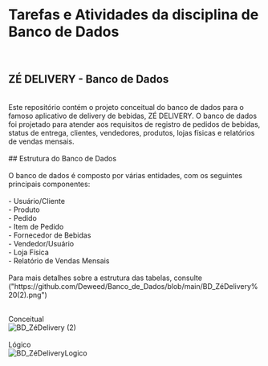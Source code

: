 # Tarefas e Atividades da disciplina de Banco de Dados<br/>
<br/>

## ZÉ DELIVERY - Banco de Dados<br/>
<br/>
Este repositório contém o projeto conceitual do banco de dados para o famoso aplicativo de delivery de bebidas, ZÉ DELIVERY. O banco de dados foi projetado para atender aos requisitos de registro de pedidos de bebidas, status de entrega, clientes, vendedores, produtos, lojas físicas e relatórios de vendas mensais.<br/>
<br/>
## Estrutura do Banco de Dados <br/>
<br/>
O banco de dados é composto por várias entidades, com os seguintes principais componentes:<br/>
<br/>
- Usuário/Cliente<br/>
- Produto<br/>
- Pedido<br/>
- Item de Pedido<br/>
- Fornecedor de Bebidas<br/>
- Vendedor/Usuário<br/>
- Loja Física<br/>
- Relatório de Vendas Mensais<br/>
<br/>
Para mais detalhes sobre a estrutura das tabelas, consulte ("https://github.com/Deweed/Banco_de_Dados/blob/main/BD_ZéDelivery%20(2).png") <br/>
<br/>

Conceitual <br/>
![BD_ZéDelivery (2)](https://github.com/Deweed/Banco_de_Dados/assets/72270592/df228b39-7b5a-4611-a3a9-5b7c9d0c1507) <br/> <br/>
Lógico <br/>
![BD_ZéDeliveryLogico](https://github.com/Deweed/Banco_de_Dados/assets/72270592/f470f886-8b0f-42b4-a671-6732aeda526c) <br/>
